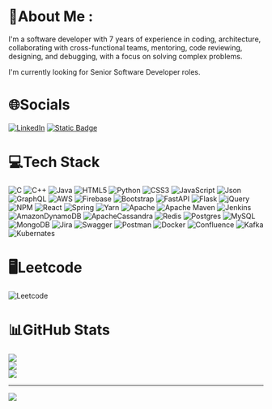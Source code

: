 # 💫About Me :
I'm a software developer with 7 years of experience in coding, architecture, collaborating with cross-functional teams, mentoring, code reviewing, designing, and debugging, with a focus on solving complex problems.

I'm currently looking for Senior Software Developer roles.

# 🌐Socials
[![LinkedIn](https://img.shields.io/badge/LinkedIn-%230077B5.svg?logo=linkedin&logoColor=white)](https://www.linkedin.com/in/jananirr/) [![Static Badge](https://img.shields.io/badge/portfolio-pink)](https://jananirangarajr.github.io)


# 💻Tech Stack
![C](https://img.shields.io/badge/c-%2300599C.svg?style=for-the-badge&logo=c&logoColor=white) ![C++](https://img.shields.io/badge/c++-%2300599C.svg?style=for-the-badge&logo=c%2B%2B&logoColor=white) ![Java](https://img.shields.io/badge/java-%23ED8B00.svg?style=for-the-badge&logo=java&logoColor=white) ![HTML5](https://img.shields.io/badge/html5-%23E34F26.svg?style=for-the-badge&logo=html5&logoColor=white) ![Python](https://img.shields.io/badge/python-3670A0?style=for-the-badge&logo=python&logoColor=ffdd54) ![CSS3](https://img.shields.io/badge/css3-%231572B6.svg?style=for-the-badge&logo=css3&logoColor=white) ![JavaScript](https://img.shields.io/badge/JavaScript-323330?style=for-the-badge&logo=javascript&logoColor=F7DF1E) ![Json](https://img.shields.io/badge/json-5E5C5C?style=for-the-badge&logo=json&logoColor=white) ![GraphQL](https://img.shields.io/badge/GraphQl-E10098?style=for-the-badge&logo=graphql&logoColor=white) ![AWS](https://img.shields.io/badge/AWS-%23FF9900.svg?style=for-the-badge&logo=amazon-aws&logoColor=white) ![Firebase](https://img.shields.io/badge/firebase-%23039BE5.svg?style=for-the-badge&logo=firebase) ![Bootstrap](https://img.shields.io/badge/bootstrap-%23563D7C.svg?style=for-the-badge&logo=bootstrap&logoColor=white) ![FastAPI](https://img.shields.io/badge/FastAPI-005571?style=for-the-badge&logo=fastapi) ![Flask](https://img.shields.io/badge/flask-%23000.svg?style=for-the-badge&logo=flask&logoColor=white) ![jQuery](https://img.shields.io/badge/jquery-%230769AD.svg?style=for-the-badge&logo=jquery&logoColor=white) ![NPM](https://img.shields.io/badge/NPM-%23000000.svg?style=for-the-badge&logo=npm&logoColor=white) ![React](https://img.shields.io/badge/react-%2320232a.svg?style=for-the-badge&logo=react&logoColor=%2361DAFB) ![Spring](https://img.shields.io/badge/spring-%236DB33F.svg?style=for-the-badge&logo=spring&logoColor=white) ![Yarn](https://img.shields.io/badge/yarn-%232C8EBB.svg?style=for-the-badge&logo=yarn&logoColor=white) ![Apache](https://img.shields.io/badge/apache-%23D42029.svg?style=for-the-badge&logo=apache&logoColor=white) ![Apache Maven](https://img.shields.io/badge/Apache%20Maven-C71A36?style=for-the-badge&logo=Apache%20Maven&logoColor=white) ![Jenkins](https://img.shields.io/badge/jenkins-%232C5263.svg?style=for-the-badge&logo=jenkins&logoColor=white) ![AmazonDynamoDB](https://img.shields.io/badge/Amazon%20DynamoDB-4053D6?style=for-the-badge&logo=Amazon%20DynamoDB&logoColor=white) ![ApacheCassandra](https://img.shields.io/badge/cassandra-%231287B1.svg?style=for-the-badge&logo=apache-cassandra&logoColor=white) ![Redis](https://img.shields.io/badge/redis-%23DD0031.svg?style=for-the-badge&logo=redis&logoColor=white) ![Postgres](https://img.shields.io/badge/postgres-%23316192.svg?style=for-the-badge&logo=postgresql&logoColor=white) ![MySQL](https://img.shields.io/badge/mysql-%2300f.svg?style=for-the-badge&logo=mysql&logoColor=white) ![MongoDB](https://img.shields.io/badge/MongoDB-%234ea94b.svg?style=for-the-badge&logo=mongodb&logoColor=white) ![Jira](https://img.shields.io/badge/jira-%230A0FFF.svg?style=for-the-badge&logo=jira&logoColor=white) ![Swagger](https://img.shields.io/badge/-Swagger-%23Clojure?style=for-the-badge&logo=swagger&logoColor=white) ![Postman](https://img.shields.io/badge/Postman-FF6C37?style=for-the-badge&logo=postman&logoColor=white) ![Docker](https://img.shields.io/badge/docker-%230db7ed.svg?style=for-the-badge&logo=docker&logoColor=white) ![Confluence](https://img.shields.io/badge/confluence-%23172BF4.svg?style=for-the-badge&logo=confluence&logoColor=white) ![Kafka](https://img.shields.io/badge/Apache_Kafka-231F20?style=for-the-badge&logo=apache-kafka&logoColor=white) ![Kubernates](https://img.shields.io/badge/Kubernetes-3069DE?style=for-the-badge&logo=kubernetes&logoColor=white)

# 🖥️Leetcode
![Leetcode](https://leetcode-badge-sage.vercel.app/badge/jananirangarajr?theme={light|dark|neutral})

# 📊GitHub Stats
![](https://github-readme-stats.vercel.app/api?username=jananirangarajr&theme=radical&hide_border=true&include_all_commits=true&count_private=false)<br/>
![](https://github-readme-streak-stats.herokuapp.com/?user=jananirangarajr&theme=radical&hide_border=true)<br/>
![](https://github-readme-stats.vercel.app/api/top-langs/?username=jananirangarajr&theme=radical&hide_border=true&include_all_commits=true&count_private=false&layout=compact)



<!--## 🏆GitHub Trophies
![](https://github-trophies.vercel.app/?username=jananirangarajr&theme=onedark&no-frame=true&no-bg=true&margin-w=4)-->

---
[![](https://visitcount.itsvg.in/api?id=jananirangarajr&icon=0&color=4)](https://visitcount.itsvg.in)
